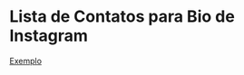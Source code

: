 # Lista de Contatos para Bio de Instagram
[Exemplo](https://links.friobomdistribuidora.com.br/lista.png)

